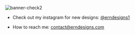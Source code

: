 ![banner-check2](https://user-images.githubusercontent.com/63167644/194383219-2d9eae3b-807e-4402-bbaa-9fbc0a5d767e.png)



 - Check out my instagram for new designs: [@erndesigns1](https://www.instagram.com/erndesigns1/)

-  How to reach me: contact@erndesigns.com 
